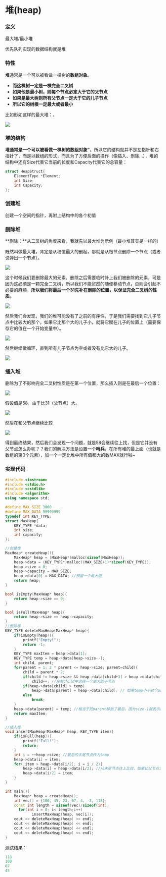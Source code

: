 # 堆\(heap\)

### 定义

最大堆/最小堆

优先队列实现的数据结构就是堆

### 特性

**堆**通常是一个可以被看做一棵树的**数组对象**。

* **而这棵树一定是一棵完全二叉树**
* **如果他是最小树，则每个节点必定大于它的父节点**
* **如果是最大树则所有父节点一定大于它的儿子节点**
* **所以它的树根一定最大或者最小**

比如形如这样的最大堆：、

![](../../.gitbook/assets/heap.jpg)

### **堆的结构**

**堆通常是一个可以被看做一棵树的数组对象”**，所以它的结构就并不是左指针和右指针了，而是以数组的形式，而且为了方便后面的操作（像插入、删除...），堆的结构中还有Size代表它当前的长度和Capacity代表它的总容量：

```cpp
struct HeapStruct{
    ElementType *Element;
    int Size;
    int Capacity;
};
```

### **创建堆**

创建一个空间的指针，再附上结构中的各个初值

### **删除堆**

**删除：**从二叉树的角度来看，我就先以最大堆为示例（最小堆其实是一样的）

既然叫做最大堆，肯定是从权值最大的删起，那就是从根节点删除一个节点（或者说弹出一个节点）。

![](../../.gitbook/assets/heap1.jpg)

这个时候我们要删除最大的元素，删除之后需要临时补上我们被删除的元素，可是因为这必须是一颗完全二叉树，所以我们不能贸然的随便移动节点，否则会引起不必要的麻烦，**所以我们将最后一个31先补在删除的位置，以保证完全二叉树的性质。**

![](../../.gitbook/assets/heap2.jpg)

然后我们会发现，我们的堆可能没有了之前的有序性，于是我们需要找到它儿子节点中比较大的那个，如果它比那个大的儿子小，就将它赋在儿子的位置上（需要保存它的值在一个开始变量中）。

![](../../.gitbook/assets/heap3.jpg)

然后继续做循环，直到所有儿子节点为空或者没有比它大的儿子。

![](../../.gitbook/assets/heap4.jpg)

### **插入堆**

删除为了不影响完全二叉树性质是在第一个位置，那么插入则是在最后一个位置：

![](../../.gitbook/assets/heap5.jpg)

假设值是58，由于比31（父节点）大。

![](../../.gitbook/assets/heap6.jpg)

然后在和父节点继续比较

![](../../.gitbook/assets/heap7.jpg)

得到最终结果，然后我们会发现一个问题，就是58会继续往上找，但是它并没有父节点怎么办呢？？我们的解决方法是设置一个**哨兵**，在所有堆的最上面（也就是数组的第0个元素），加一个一定比堆中所有值都大的数MAX就行啦~

### 实现代码

```cpp
#include <iostream>
#include <stdio.h>
#include <cstdlib>
#include <algorithm>
using namespace std;

#define MAX_SIZE 3000
#define MAX_DATA 99999999
typedef int KEY_TYPE;
struct MaxHeap{
    KEY_TYPE *data;
    int size;
    int capacity;
};

//创建堆
MaxHeap* createHeap(){
    MaxHeap* heap = (MaxHeap*)malloc(sizeof(MaxHeap));
    heap->data = (KEY_TYPE*)malloc((MAX_SIZE+1)*sizeof(KEY_TYPE));
    heap->size = 0;
    heap->capacity = MAX_SIZE;
    heap->data[0] = MAX_DATA; //预留一个最大值
    return heap;
}

bool isEmpty(MaxHeap* heap){
    return heap->size == 0;
}

bool isFull(MaxHeap* heap){
    return heap->size == heap->capacity;
}
//删除堆
KEY_TYPE deleteMaxHeap(MaxHeap* heap){
    if(isEmpty(heap)){
        printf("Empty!");
        return -1;
    }
    KEY_TYPE maxItem = heap->data[1];
    KEY_TYPE temp = heap->data[heap->size--];
    int child, parent;
    for(parent = 1; 2 * parent <= heap->size; parent=child){
        child = parent * 2;
        if(child != heap->size && heap->data[child+1] > heap->data[child])
            child++; //左右child中选择一个更大的子节点
        if(heap->data[child] > temp)
            heap->data[parent] = heap->data[child]; // 如果temp小于这个parent节点的child，交换parent与这个child，继续递归把child当parent
        else
            break;
    }
    heap->data[parent] = temp; //相当于把parent移到了最后，因为size-1就表示已经移除了
    return maxItem;
}

//插入堆
void insertMaxHeap(MaxHeap* heap, KEY_TYPE item){
    if(isFull(heap)){
        printf("Full!");
        return;
    }
    int i = ++heap->size; //最后的末尾节点作为temp
    heap->data[i] = item;
    for(;item > heap->data[i/2]; i = i / 2){
        heap->data[i] = heap->data[i/2]; //从末尾节点往上比较，如果比父节点大，就交换成为父节点
        heap->data[i/2] = item;
    }
}

int main(){
    MaxHeap* heap = createHeap();
    int vec[] = {100, 45, 23, 67, 4, -3, 118};
    const int length = sizeof(vec)/sizeof(int);
	  for(int i = 0; i< length;i++)
		    insertMaxHeap(heap, vec[i]);
    cout << deleteMaxHeap(heap) << endl;
    cout << deleteMaxHeap(heap) << endl;
    cout << deleteMaxHeap(heap) << endl;
    cout << deleteMaxHeap(heap) << endl;    
}   
```

测试结果：

```cpp
118
100
67
45
```

